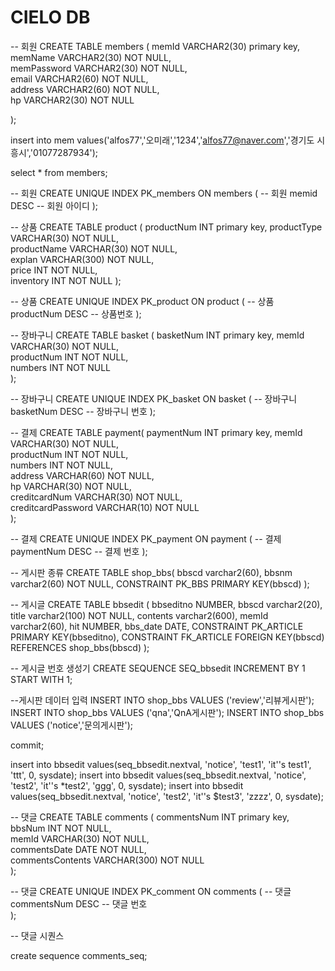 <h1>CIELO DB</h1>

-- 회원
CREATE TABLE members (
	memId         VARCHAR2(30)  primary key,     
	memName       VARCHAR2(30)  NOT NULL,   
	memPassword   VARCHAR2(30)  NOT NULL,    
	email         VARCHAR2(60)  NOT NULL,     
	address       VARCHAR2(60)  NOT NULL,    
	hp            VARCHAR2(30)  NOT NULL   
 
);

insert into mem values('alfos77','오미래','1234','alfos77@naver.com','경기도 시흥시','01077287934');

select * from members;

-- 회원
CREATE UNIQUE INDEX PK_members
	ON members ( -- 회원
		memid DESC -- 회원 아이디
	);

-- 상품
CREATE TABLE product (
	productNum   INT          primary key,
	productType  VARCHAR(30)  NOT NULL,     
	productName  VARCHAR(30)  NOT NULL,     
	explan       VARCHAR(300)  NOT NULL,    
	price        INT          NOT NULL,    
      	inventory    INT          NOT NULL
);

-- 상품
CREATE UNIQUE INDEX PK_product
	ON product ( -- 상품
		productNum DESC -- 상품번호
	);



-- 장바구니
CREATE TABLE basket (
	basketNum   INT          primary key, 
	memId       VARCHAR(30)  NOT NULL,     
	productNum  INT          NOT NULL,     
	numbers     INT          NOT NULL    
);


-- 장바구니
CREATE UNIQUE INDEX PK_basket
	ON basket ( -- 장바구니
		basketNum DESC -- 장바구니 번호
	);

-- 결제
CREATE TABLE payment(
	paymentNum          INT          primary key, 
	memId               VARCHAR(30)  NOT NULL,     
	productNum          INT          NOT NULL,    
	numbers             INT          NOT NULL,     
	address             VARCHAR(60)  NOT NULL,     
	hp                  VARCHAR(30)  NOT NULL,     
	creditcardNum       VARCHAR(30)  NOT NULL,     
	creditcardPassword  VARCHAR(10)  NOT NULL    
);


-- 결제
CREATE UNIQUE INDEX PK_payment
	ON payment ( -- 결제
		paymentNum DESC -- 결제 번호
	);

-- 게시판 종류
CREATE TABLE shop_bbs(
    bbscd varchar2(60),
    bbsnm varchar2(60) NOT NULL,
    CONSTRAINT PK_BBS PRIMARY KEY(bbscd)
);
 

-- 게시글
CREATE TABLE bbsedit (
    bbseditno NUMBER,
    bbscd varchar2(20),
    title varchar2(100) NOT NULL,
    contents varchar2(600),
    memId varchar2(60),
    hit NUMBER,
    bbs_date DATE,
    CONSTRAINT PK_ARTICLE PRIMARY KEY(bbseditno),
    CONSTRAINT FK_ARTICLE FOREIGN KEY(bbscd) REFERENCES shop_bbs(bbscd)
);
 
-- 게시글 번호 생성기
CREATE SEQUENCE SEQ_bbsedit
INCREMENT BY 1
START WITH 1;
 
--게시판 데이터 입력
INSERT INTO shop_bbs VALUES ('review','리뷰게시판');
INSERT INTO shop_bbs VALUES ('qna','QnA게시판');
INSERT INTO shop_bbs VALUES ('notice','문의게시판');

commit;


insert into bbsedit values(seq_bbsedit.nextval, 'notice', 'test1', 'it''s test1', 'ttt', 0, sysdate);
insert into bbsedit values(seq_bbsedit.nextval, 'notice', 'test2', 'it''s \*test2', 'ggg', 0, sysdate);
insert into bbsedit values(seq_bbsedit.nextval, 'notice', 'test2', 'it''s \$test3', 'zzzz', 0, sysdate);

-- 댓글
CREATE TABLE comments (
	commentsNum        INT            primary key, 
	bbsNum             INT            NOT NULL,      
	memId              VARCHAR(30)    NOT NULL,    
	commentsDate       DATE           NOT NULL,   
	commentsContents   VARCHAR(300)   NOT NULL     
);


-- 댓글
CREATE UNIQUE INDEX PK_comment
	ON comments ( -- 댓글
		commentsNum  DESC -- 댓글 번호	
);

-- 댓글 시퀀스

create sequence comments_seq; 
